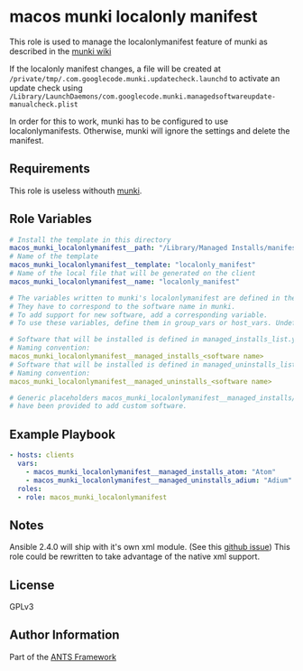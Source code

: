macos munki localonly manifest
==============================

This role is used to manage the localonlymanifest feature of munki as described in
the [munki wiki](https://github.com/munki/munki/wiki/Preferences#localonlymanifest)

If the localonly manifest changes, a file will be created at `/private/tmp/.com.googlecode.munki.updatecheck.launchd`
to activate an update check using `/Library/LaunchDaemons/com.googlecode.munki.managedsoftwareupdate-manualcheck.plist`

In order for this to work, munki has to be configured to use localonlymanifests.
Otherwise, munki will ignore the settings and delete the manifest.

Requirements
------------
This role is useless withouth [munki](https://www.munki.org/munki).

Role Variables
--------------
```yml
# Install the template in this directory
macos_munki_localonlymanifest__path: "/Library/Managed Installs/manifests"
# Name of the template
macos_munki_localonlymanifest__template: "localonly_manifest"
# Name of the local file that will be generated on the client
macos_munki_localonlymanifest__name: "localonly_manifest"

# The variables written to munki's localonlymanifest are defined in the following tasks.
# They have to correspond to the software name in munki.
# To add support for new software, add a corresponding variable.
# To use these variables, define them in group_vars or host_vars. Undefined variables are ignored.

# Software that will be installed is defined in managed_installs_list.yml 
# Naming convention:
macos_munki_localonlymanifest__managed_installs_<software name>
# Software that will be installed is defined in managed_uninstalls_list.yml
# Naming convention:
macos_munki_localonlymanifest__managed_uninstalls_<software name>

# Generic placeholders macos_munki_localonlymanifest__managed_installs/uninstalls_other[01-10]
# have been provided to add custom software.
```

Example Playbook
----------------
```yml
- hosts: clients
  vars:
    - macos_munki_localonlymanifest__managed_installs_atom: "Atom"
    - macos_munki_localonlymanifest__managed_uninstalls_adium: "Adium"
  roles:
  - role: macos_munki_localonlymanifest
```

Notes
------
Ansible 2.4.0 will ship with it's own xml module.
(See this [github issue](https://github.com/ansible/ansible/pull/25323))
This role could be rewritten to take advantage of the native xml support.

License
-------

GPLv3

Author Information
------------------
Part of the [ANTS Framework](https://ants-framework.github.io/)
